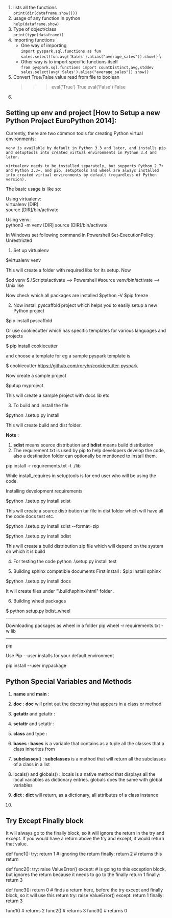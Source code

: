 
1. lists all the functions \
	`print(dir(dataframe.show()))`
2. usage of any function in python \
	`help(dataframe.show)`
3. Type of object/class \
	`print(type(dataframe))`
4. Importing functions
	- One way of importing \
`import pyspark.sql.functions as fun
sales.select(fun.avg('Sales').alias("average_sales")).show()` \
	- Other way is to import specific functions itself \
	`from pyspark.sql.functions import countDistinct,avg,stddev
	sales.select(avg('Sales').alias("average_sales")).show()`
5. Convert True/False value read from file to boolean
	>>> eval('True')
	True
	>>> eval('False')
	False
6. 



## Setting up env and project [How to Setup a new Python Project EuroPython 2014]:

Currently, there are two common tools for creating Python virtual environments:

    venv is available by default in Python 3.3 and later, and installs pip and setuptools into created virtual environments in Python 3.4 and later.
    
	virtualenv needs to be installed separately, but supports Python 2.7+ and Python 3.3+, and pip, setuptools and wheel are always installed into created virtual environments by default (regardless of Python version).

The basic usage is like so:

Using virtualenv: \
	virtualenv [DIR] \
	source [DIR]/bin/activate

Using venv:\
	python3 -m venv [DIR]
	source [DIR]/bin/activate





In Windows set following command in Powershell 
Set-ExecutionPolicy Unrestricted	

1. Set up virtualenv

$virtualenv venv

This will create a folder with required libs for its setup. Now 

$cd venv
$.\Scripts\activate  --> Powershell
#source venv/bin/activate --> Unix like

Now check which all packages are installed 
$python -V
$pip freeze

2. Now install pyscaffold project which helps you to easily setup a new Python project

$pip install pyscaffold

Or use cookiecutter which has specific templates for various languages and projects

$ pip install cookiecutter

and choose a template for eg a sample pyspark template is 

$ cookiecutter https://github.com/roryhr/cookiecutter-pyspark

Now create a sample project

$putup myproject

This will create a sample project with docs lib etc

3. To build and install the file 

$python .\setup.py install

This will create build and dist folder. 

**Note** :
1. **sdist** means source distribution and **bdist** means build distribution
2. The requirement.txt is used by pip to help developers develop the code, also a destination folder can optionally be mentioned to install them.

pip install -r requirements.txt -t ./lib

While install_requires in setuptools is for end user who will be using the code.

Installing development requirements



$python .\setup.py install sdist

This will create a source distribution tar file in dist folder which will have all the code docs test etc.

$python .\setup.py install sdist --format=zip

$python .\setup.py install bdist

This will create a build distribution zip file which will depend on the system on which it is build 


4. For testing the code
python .\setup.py install test




5. Building sphinx compatible documents
First install :
$pip install sphinx

$python .\setup.py install docs

It will create files under "\build\sphinx\html" folder .

6. Building wheel packages

$ python setup.py bdist_wheel



-----------------------------
Downloading packages as wheel in a folder
pip wheel -r requirements.txt -w lib


-------------------------------
pip

Use Pip --user installs for your default environment

pip install --user mypackage


## Python Special Variables and Methods

1. __name__ and __main__ : 

2. __doc__ :  __doc__ will print out the docstring that appears in a class or method

3. __getattr__ and getattr :

4. __setattr__ and setattr :

5. __class__ and type :

6. __bases__ : __bases__ is a variable that contains as a tuple all the classes that a class inherites from

7. __subclasses__() : __subclasses__ is a method that will return all the subclasses of a class in a list

8. locals() and globals() : locals is a native method that displays all the local variables as dictionary entries. globals does the same with global variables

9. __dict__ : __dict__ will return, as a dictionary, all attributes of a class instance

10. 

## Try Except Finally block

It will always go to the finally block, so it will ignore the return in the try and except. If you would have a return above the try and except, it would return that value.

def func1():
    try:
        return 1 # ignoring the return
    finally:
        return 2 # returns this return

def func2():
    try:
        raise ValueError()
    except:
        # is going to this exception block, but ignores the return because it needs to go to the finally
        return 1
    finally:
        return 3

def func3():
    return 0 # finds a return here, before the try except and finally block, so it will use this return 
    try:
        raise ValueError()
    except:
        return 1
    finally:
        return 3


func1() # returns 2
func2() # returns 3
func3() # returns 0
	